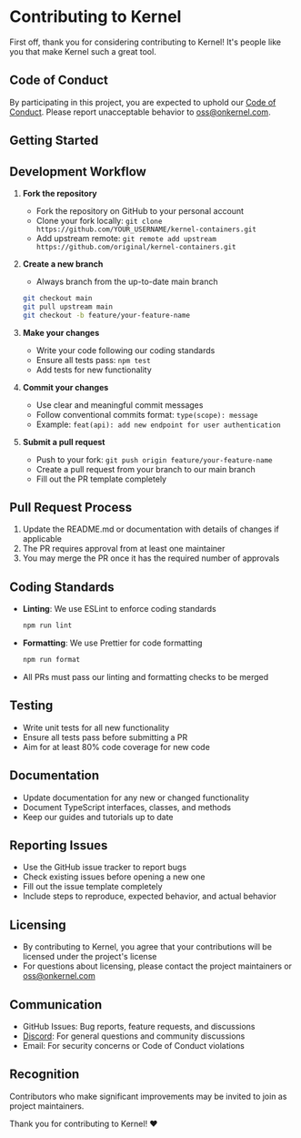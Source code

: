 # Contributing to Kernel

First off, thank you for considering contributing to Kernel! It's people like you that make Kernel such a great tool.

## Code of Conduct

By participating in this project, you are expected to uphold our [Code of Conduct](./CODE_OF_CONDUCT.md). Please report unacceptable behavior to <oss@onkernel.com>.

## Getting Started

## Development Workflow

1. **Fork the repository**
   - Fork the repository on GitHub to your personal account
   - Clone your fork locally: `git clone https://github.com/YOUR_USERNAME/kernel-containers.git`
   - Add upstream remote: `git remote add upstream https://github.com/original/kernel-containers.git`

2. **Create a new branch**
   - Always branch from the up-to-date main branch
   ```bash
   git checkout main
   git pull upstream main
   git checkout -b feature/your-feature-name
   ```

3. **Make your changes**
   - Write your code following our coding standards
   - Ensure all tests pass: `npm test`
   - Add tests for new functionality

4. **Commit your changes**
   - Use clear and meaningful commit messages
   - Follow conventional commits format: `type(scope): message`
   - Example: `feat(api): add new endpoint for user authentication`

5. **Submit a pull request**
   - Push to your fork: `git push origin feature/your-feature-name`
   - Create a pull request from your branch to our main branch
   - Fill out the PR template completely

## Pull Request Process

1. Update the README.md or documentation with details of changes if applicable
2. The PR requires approval from at least one maintainer
3. You may merge the PR once it has the required number of approvals

## Coding Standards

- **Linting**: We use ESLint to enforce coding standards
  ```bash
  npm run lint
  ```
- **Formatting**: We use Prettier for code formatting
  ```bash
  npm run format
  ```
- All PRs must pass our linting and formatting checks to be merged

## Testing

- Write unit tests for all new functionality
- Ensure all tests pass before submitting a PR
- Aim for at least 80% code coverage for new code

## Documentation

- Update documentation for any new or changed functionality
- Document TypeScript interfaces, classes, and methods
- Keep our guides and tutorials up to date

## Reporting Issues

- Use the GitHub issue tracker to report bugs
- Check existing issues before opening a new one
- Fill out the issue template completely
- Include steps to reproduce, expected behavior, and actual behavior

## Licensing

- By contributing to Kernel, you agree that your contributions will be licensed under the project's license
- For questions about licensing, please contact the project maintainers or <oss@onkernel.com>

## Communication

- GitHub Issues: Bug reports, feature requests, and discussions
- [Discord](https://discord.gg/Q6WPxeaj): For general questions and community discussions
- Email: For security concerns or Code of Conduct violations

## Recognition

Contributors who make significant improvements may be invited to join as project maintainers.

Thank you for contributing to Kernel! ❤️
